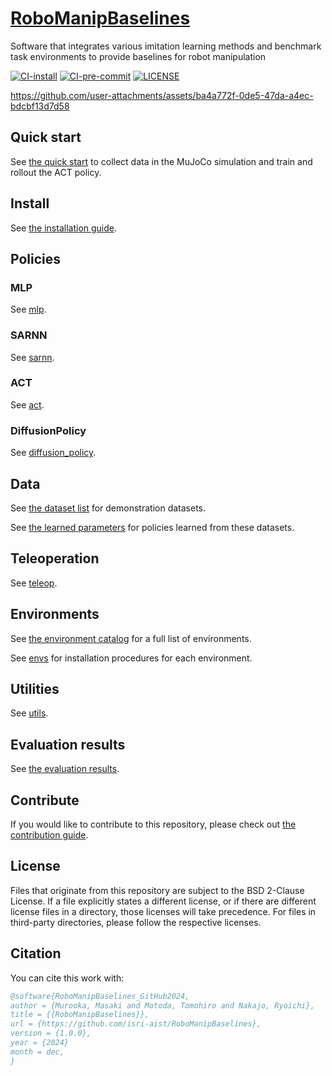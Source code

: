 # [RoboManipBaselines](https://isri-aist.github.io/RoboManipBaselines-ProjectPage)
Software that integrates various imitation learning methods and benchmark task environments to provide baselines for robot manipulation

[![CI-install](https://github.com/isri-aist/RoboManipBaselines/actions/workflows/install.yml/badge.svg)](https://github.com/isri-aist/RoboManipBaselines/actions/workflows/install.yml)
[![CI-pre-commit](https://github.com/isri-aist/RoboManipBaselines/actions/workflows/pre-commit.yml/badge.svg)](https://github.com/isri-aist/RoboManipBaselines/actions/workflows/pre-commit.yml)
[![LICENSE](https://img.shields.io/github/license/isri-aist/RoboManipBaselines)](https://github.com/isri-aist/RoboManipBaselines/blob/master/LICENSE)

https://github.com/user-attachments/assets/ba4a772f-0de5-47da-a4ec-bdcbf13d7d58

## Quick start
See [the quick start](./doc/quick_start.md) to collect data in the MuJoCo simulation and train and rollout the ACT policy.

## Install
See [the installation guide](./doc/install.md).

## Policies
### MLP
See [mlp](./robo_manip_baselines/policy/mlp).

### SARNN
See [sarnn](./robo_manip_baselines/policy/sarnn).

### ACT
See [act](./robo_manip_baselines/policy/act).

### DiffusionPolicy
See [diffusion_policy](./robo_manip_baselines/policy/diffusion_policy).

## Data
See [the dataset list](./doc/dataset_list.md) for demonstration datasets.

See [the learned parameters](./doc/learned_parameters.md) for policies learned from these datasets.

## Teleoperation
See [teleop](./robo_manip_baselines/teleop).

## Environments
See [the environment catalog](doc/environment_catalog.md) for a full list of environments.

See [envs](./robo_manip_baselines/envs) for installation procedures for each environment.

## Utilities
See [utils](./robo_manip_baselines/utils).

## Evaluation results
See [the evaluation results](doc/evaluation_results.md).

## Contribute
If you would like to contribute to this repository, please check out [the contribution guide](./CONTRIBUTING.md).

## License
Files that originate from this repository are subject to the BSD 2-Clause License. If a file explicitly states a different license, or if there are different license files in a directory, those licenses will take precedence. For files in third-party directories, please follow the respective licenses.

## Citation
You can cite this work with:
```bib
@software{RoboManipBaselines_GitHub2024,
author = {Murooka, Masaki and Motoda, Tomohiro and Nakajo, Ryoichi},
title = {{RoboManipBaselines}},
url = {https://github.com/isri-aist/RoboManipBaselines},
version = {1.0.0},
year = {2024}
month = dec,
}
```
